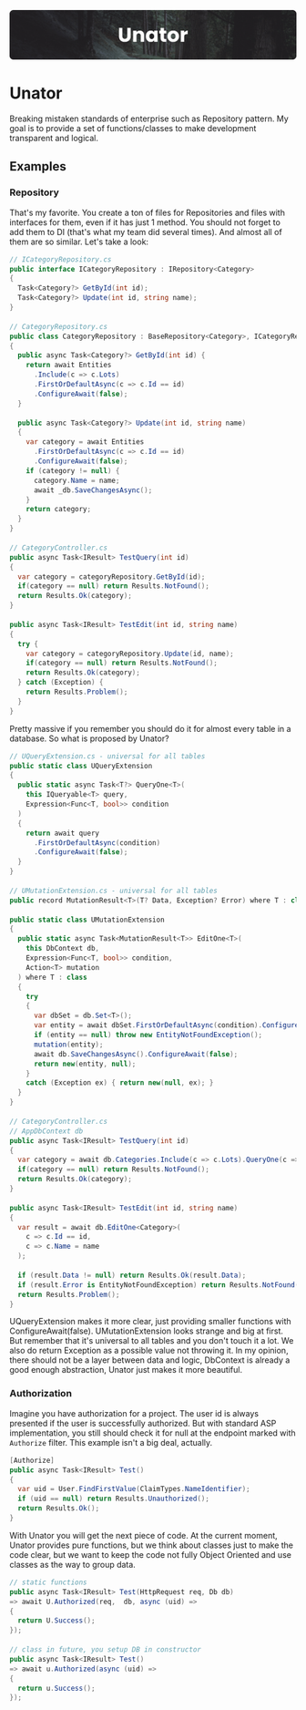 ![unator banner](./assets/unator-banner.png)

# Unator

Breaking mistaken standards of enterprise such as Repository pattern. My goal is to provide a set of functions/classes to make development transparent and logical.

## Examples

### Repository

That's my favorite. You create a ton of files for Repositories and files with interfaces for them, even if it has just 1 method. You should not forget to add them to DI (that's what my team did several times). And almost all of them are so similar. Let's take a look:

```csharp
// ICategoryRepository.cs
public interface ICategoryRepository : IRepository<Category>
{
  Task<Category?> GetById(int id);
  Task<Category?> Update(int id, string name);
}

// CategoryRepository.cs
public class CategoryRepository : BaseRepository<Category>, ICategoryRepository
{
  public async Task<Category?> GetById(int id) {
    return await Entities
      .Include(c => c.Lots)
      .FirstOrDefaultAsync(c => c.Id == id)
      .ConfigureAwait(false);
  }

  public async Task<Category?> Update(int id, string name)
  {
    var category = await Entities
      .FirstOrDefaultAsync(c => c.Id == id)
      .ConfigureAwait(false);
    if (category != null) {
      category.Name = name;
      await _db.SaveChangesAsync();
    }
    return category;
  }
}

// CategoryController.cs
public async Task<IResult> TestQuery(int id)
{
  var category = categoryRepository.GetById(id);
  if(category == null) return Results.NotFound();
  return Results.Ok(category);
}

public async Task<IResult> TestEdit(int id, string name)
{
  try {
    var category = categoryRepository.Update(id, name);
    if(category == null) return Results.NotFound();
    return Results.Ok(category);
  } catch (Exception) {
    return Results.Problem();
  }
}
```

Pretty massive if you remember you should do it for almost every table in a database. So what is proposed by Unator?

```csharp
// UQueryExtension.cs - universal for all tables
public static class UQueryExtension
{
  public static async Task<T?> QueryOne<T>(
    this IQueryable<T> query,
    Expression<Func<T, bool>> condition
  )
  {
    return await query
      .FirstOrDefaultAsync(condition)
      .ConfigureAwait(false);
  }
}

// UMutationExtension.cs - universal for all tables
public record MutationResult<T>(T? Data, Exception? Error) where T : class;

public static class UMutationExtension
{
  public static async Task<MutationResult<T>> EditOne<T>(
    this DbContext db,
    Expression<Func<T, bool>> condition,
    Action<T> mutation
  ) where T : class
  {
    try
    {
      var dbSet = db.Set<T>();
      var entity = await dbSet.FirstOrDefaultAsync(condition).ConfigureAwait(false);
      if (entity == null) throw new EntityNotFoundException();
      mutation(entity);
      await db.SaveChangesAsync().ConfigureAwait(false);
      return new(entity, null);
    }
    catch (Exception ex) { return new(null, ex); }
  }
}

// CategoryController.cs
// AppDbContext db
public async Task<IResult> TestQuery(int id)
{
  var category = await db.Categories.Include(c => c.Lots).QueryOne(c => c.Id == id);
  if(category == null) return Results.NotFound();
  return Results.Ok(category);
}

public async Task<IResult> TestEdit(int id, string name)
{
  var result = await db.EditOne<Category>(
    c => c.Id == id,
    c => c.Name = name
  );

  if (result.Data != null) return Results.Ok(result.Data);
  if (result.Error is EntityNotFoundException) return Results.NotFound();
  return Results.Problem();
}
```

UQueryExtension makes it more clear, just providing smaller functions with ConfigureAwait(false). UMutationExtension looks strange and big at first. But remember that it's universal to all tables and you don't touch it a lot. We also do return Exception as a possible value not throwing it. In my opinion, there should not be a layer between data and logic, DbContext is already a good enough abstraction, Unator just makes it more beautiful.

### Authorization

Imagine you have authorization for a project. The user id is always presented if the user is successfully authorized. But with standard ASP implementation, you still should check it for null at the endpoint marked with `Authorize` filter. This example isn't a big deal, actually.

```csharp
[Authorize]
public async Task<IResult> Test()
{
  var uid = User.FindFirstValue(ClaimTypes.NameIdentifier);
  if (uid == null) return Results.Unauthorized();
  return Results.Ok();
}
```

With Unator you will get the next piece of code. At the current moment, Unator provides pure functions, but we think about classes just to make the code clear, but we want to keep the code not fully Object Oriented and use classes as the way to group data.

```csharp
// static functions
public async Task<IResult> Test(HttpRequest req, Db db)
=> await U.Authorized(req,  db, async (uid) =>
{
  return U.Success();
});

// class in future, you setup DB in constructor
public async Task<IResult> Test()
=> await u.Authorized(async (uid) =>
{
  return u.Success();
});
```
